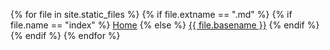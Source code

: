 {% for file in site.static_files %}
  {% if file.extname == ".md" %}
    {% if file.name == "index" %}
      <a href="{{ site.baseurl }}/index.html">Home</a>
    {% else %}
      <a href="{{ site.baseurl }}/{{ file.basename }}.html">{{ file.basename }}</a>
    {% endif %}
  {% endif %}
{% endfor %}
